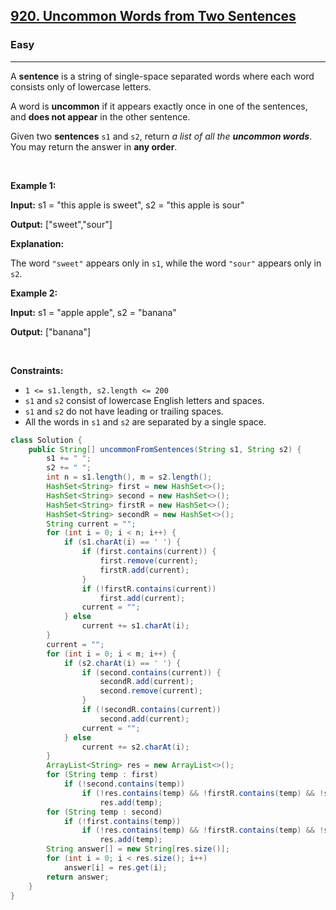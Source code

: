 <h2><a href="https://leetcode.com/problems/uncommon-words-from-two-sentences">920. Uncommon Words from Two Sentences</a></h2><h3>Easy</h3><hr><p>A <strong>sentence</strong> is a string of single-space separated words where each word consists only of lowercase letters.</p>

<p>A word is <strong>uncommon</strong> if it appears exactly once in one of the sentences, and <strong>does not appear</strong> in the other sentence.</p>

<p>Given two <strong>sentences</strong> <code>s1</code> and <code>s2</code>, return <em>a list of all the <strong>uncommon words</strong></em>. You may return the answer in <strong>any order</strong>.</p>

<p>&nbsp;</p>
<p><strong class="example">Example 1:</strong></p>

<div class="example-block">
<p><strong>Input:</strong> <span class="example-io">s1 = &quot;this apple is sweet&quot;, s2 = &quot;this apple is sour&quot;</span></p>

<p><strong>Output:</strong> <span class="example-io">[&quot;sweet&quot;,&quot;sour&quot;]</span></p>

<p><strong>Explanation:</strong></p>

<p>The word <code>&quot;sweet&quot;</code> appears only in <code>s1</code>, while the word <code>&quot;sour&quot;</code> appears only in <code>s2</code>.</p>
</div>

<p><strong class="example">Example 2:</strong></p>

<div class="example-block">
<p><strong>Input:</strong> <span class="example-io">s1 = &quot;apple apple&quot;, s2 = &quot;banana&quot;</span></p>

<p><strong>Output:</strong> <span class="example-io">[&quot;banana&quot;]</span></p>
</div>

<p>&nbsp;</p>
<p><strong>Constraints:</strong></p>

<ul>
	<li><code>1 &lt;= s1.length, s2.length &lt;= 200</code></li>
	<li><code>s1</code> and <code>s2</code> consist of lowercase English letters and spaces.</li>
	<li><code>s1</code> and <code>s2</code> do not have leading or trailing spaces.</li>
	<li>All the words in <code>s1</code> and <code>s2</code> are separated by a single space.</li>
</ul>

```java
class Solution {
    public String[] uncommonFromSentences(String s1, String s2) {
        s1 += " ";
        s2 += " ";
        int n = s1.length(), m = s2.length();
        HashSet<String> first = new HashSet<>();
        HashSet<String> second = new HashSet<>();
        HashSet<String> firstR = new HashSet<>();
        HashSet<String> secondR = new HashSet<>();
        String current = "";
        for (int i = 0; i < n; i++) {
            if (s1.charAt(i) == ' ') {
                if (first.contains(current)) {
                    first.remove(current);
                    firstR.add(current);
                }
                if (!firstR.contains(current))
                    first.add(current);
                current = "";
            } else
                current += s1.charAt(i);
        }
        current = "";
        for (int i = 0; i < m; i++) {
            if (s2.charAt(i) == ' ') {
                if (second.contains(current)) {
                    secondR.add(current);
                    second.remove(current);
                }
                if (!secondR.contains(current))
                    second.add(current);
                current = "";
            } else
                current += s2.charAt(i);
        }
        ArrayList<String> res = new ArrayList<>();
        for (String temp : first)
            if (!second.contains(temp))
                if (!res.contains(temp) && !firstR.contains(temp) && !secondR.contains(temp))
                    res.add(temp);
        for (String temp : second)
            if (!first.contains(temp))
                if (!res.contains(temp) && !firstR.contains(temp) && !secondR.contains(temp))
                    res.add(temp);
        String answer[] = new String[res.size()];
        for (int i = 0; i < res.size(); i++)
            answer[i] = res.get(i);
        return answer;
    }
}
```
